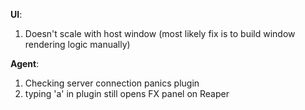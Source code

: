 **UI**:
1. Doesn't scale with host window (most likely fix is to build window rendering logic manually)

**Agent**:
1. Checking server connection panics plugin
2. typing 'a' in plugin still opens FX panel on Reaper


